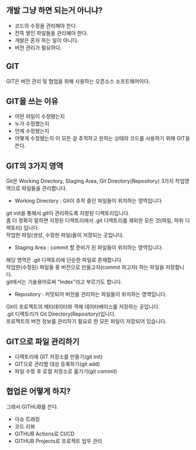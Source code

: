 ## 개발 그냥 하면 되는거 아니냐?  
- 코드의 수정을 관리해야 한다.
- 잔뜩 쌓인 파일들을 관리해야 한다.
- 개발은 혼자 하는 일이 아니다.
- 버전 관리가 필요하다. 

## GIT
GIT은 버전 관리 및 협업을 위해 사용하는 오픈소스 소프트웨어이다.

## GIT을 쓰는 이유
- 어떤 파일이 수정됐는지
- 누가 수정했는지
- 언제 수정됐는지
- 어떻게 수정됐는지
이 모든 걸 추적하고 원하는 상태의 코드를 사용하기 위해 GIT을 쓴다.

## GIT의 3가지 영역
Git은 Working Directory, Staging Area, Git Directory(Repository) 3가지 작업영역으로 파일들을 관리합니다.

- Working Directory : Git이 추적 중인 파일들이 위치하는 영역입니다

 git init을 통해서 git이 관리하도록 지정된 디렉토리입니다.  
 좀 더 정확히 말하면 지정된 디렉토리에서 .git 디렉토리를 제외한 모든 것(파일, 하위 디렉토리) 입니다.  
 작업한 파일(생성, 수정한 파일)들이 저장되는 곳입니다.

- Staging Area : commit 할 준비가 된 파일들이 위치하는 영역입니다.

 해당 영역은 .git 디렉토리에 단순한 파일로 존재합니다.  
 작업한(수정된) 파일들 중 버전으로 만들고자(commit 하고자) 하는 파일을 저장합니다.  
 git에서는 기술용어로써 "Index"라고 부르기도 합니다.

- Repository : 커밋되어 버전을 관리하는 파일들이 위치하는 영역입니다.

 Git이 프로젝트의 메타데이터와 객체 데이터베이스를 저장하는 곳입니다.  
 .git 디렉토리가 Git Directory(Repository)입니다.  
 프로젝트의 버전 정보를 관리하기 필요로 한 모든 파일이 저장되어 있습니다.  

## GIT으로 파일 관리하기
- 디렉토리에 GIT 저장소를 만들기(git init)
- GIT으로 관리할 대상 등록하기(git add)
- 파일 수정 후 로컬 저장소로 옮기기(git commit)

## 협업은 어떻게 하지?
그래서 GITHUB를 쓴다. 
- 이슈 트래킹
- 코드 리뷰
- GITHUB Actions로 CI/CD
- GITHUB Projects로 프로젝트 업무 관리